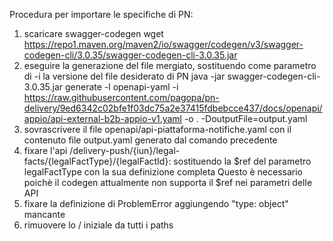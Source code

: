 Procedura per importare le specifiche di PN:

1. scaricare swagger-codegen
    wget https://repo1.maven.org/maven2/io/swagger/codegen/v3/swagger-codegen-cli/3.0.35/swagger-codegen-cli-3.0.35.jar
2. eseguire la generazione del file mergiato, sostituendo come parametro di -i la versione del file desiderato di PN
    java -jar swagger-codegen-cli-3.0.35.jar generate -l openapi-yaml -i https://raw.githubusercontent.com/pagopa/pn-delivery/9ed6342c02bfe1f03dc75a2e37415fdbebcce437/docs/openapi/appio/api-external-b2b-appio-v1.yaml -o . -DoutputFile=output.yaml
3. sovrascrivere il file openapi/api-piattaforma-notifiche.yaml con il contenuto file output.yaml generato dal comando precedente
4. fixare l'api
    /delivery-push/{iun}/legal-facts/{legalFactType}/{legalFactId}:
    sostituendo la $ref del parametro legalFactType con la sua definizione completa
    Questo è necessario poichè il codegen attualmente non supporta il $ref nei parametri delle API
5. fixare la definizione di ProblemError aggiungendo "type: object" mancante
6. rimuovere lo / iniziale da tutti i paths